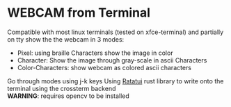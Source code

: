 # WEBCAM from Terminal

Compatible with most linux terminals (tested on xfce-terminal) and partially on
tty show the the webcam in 3 modes:

* Pixel: using braille Characters show the image in color
* Character: Show the image through gray-scale in ascii Characters
* Color-Characters: show webcam as colored ascii characters

Go through modes using j-k keys
Using [Ratatui](https://github.com/ratatui-org/ratatui) rust library to write onto
the terminal using the crossterm backend\
**WARNING**: requires opencv to be installed
